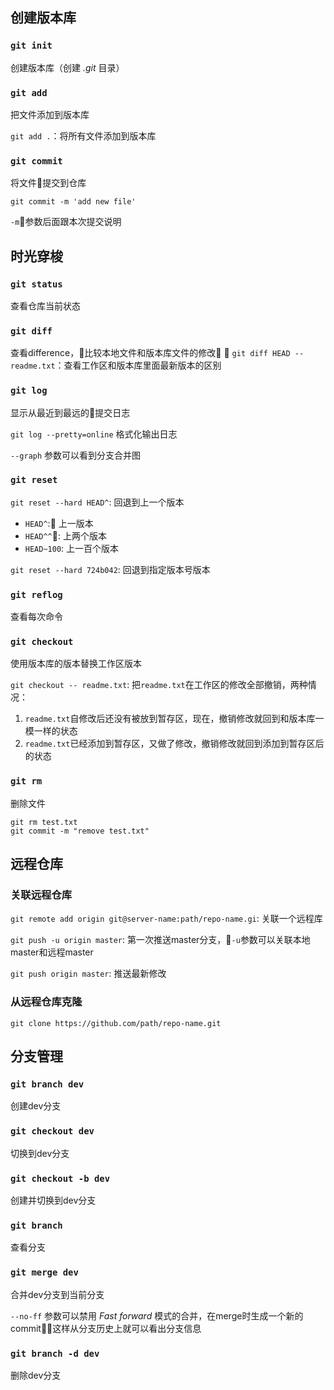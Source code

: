 ## 创建版本库

### `git init`

创建版本库（创建 *.git* 目录）

### `git add`

把文件添加到版本库

`git add .`：将所有文件添加到版本库

### `git commit`

将文件提交到仓库

`git commit -m 'add new file'`

`-m`参数后面跟本次提交说明

## 时光穿梭

### `git status`

查看仓库当前状态

### `git diff`

查看difference，比较本地文件和版本库文件的修改

`git diff HEAD -- readme.txt`：查看工作区和版本库里面最新版本的区别

### `git log`

显示从最近到最远的提交日志

`git log --pretty=online` 格式化输出日志

`--graph` 参数可以看到分支合并图

### `git reset`

`git reset --hard HEAD^`: 回退到上一个版本

- `HEAD^`: 上一版本
- `HEAD^^`: 上两个版本
- `HEAD~100`: 上一百个版本

`git reset --hard 724b042`: 回退到指定版本号版本

### `git reflog`

查看每次命令

### `git checkout`

使用版本库的版本替换工作区版本

`git checkout -- readme.txt`: 把`readme.txt`在工作区的修改全部撤销，两种情况：

1. `readme.txt`自修改后还没有被放到暂存区，现在，撤销修改就回到和版本库一模一样的状态
2. `readme.txt`已经添加到暂存区，又做了修改，撤销修改就回到添加到暂存区后的状态

### `git rm`

删除文件

```shell
git rm test.txt
git commit -m "remove test.txt"
```

## 远程仓库

### 关联远程仓库

`git remote add origin git@server-name:path/repo-name.gi`: 关联一个远程库

`git push -u origin master`: 第一次推送master分支，`-u`参数可以关联本地master和远程master

`git push origin master`: 推送最新修改

### 从远程仓库克隆

`git clone https://github.com/path/repo-name.git`

## 分支管理

### `git branch dev`

创建dev分支

### `git checkout dev`

切换到dev分支

### `git checkout -b dev`

创建并切换到dev分支

### `git branch`

查看分支

### `git merge dev`

合并dev分支到当前分支

`--no-ff` 参数可以禁用 *Fast forward* 模式的合并，在merge时生成一个新的commit，这样从分支历史上就可以看出分支信息

### `git branch -d dev`

删除dev分支